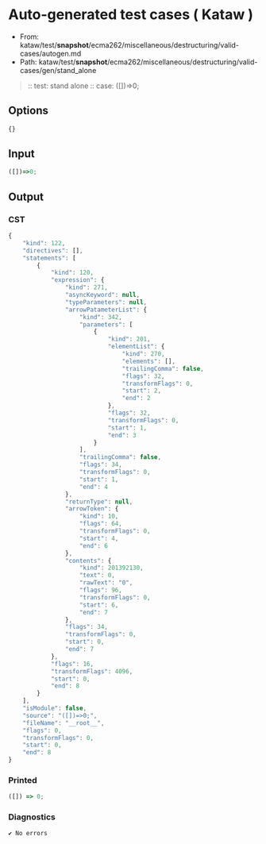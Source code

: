 # Auto-generated test cases ( Kataw )
- From: kataw/test/__snapshot__/ecma262/miscellaneous/destructuring/valid-cases/autogen.md
- Path: kataw/test/__snapshot__/ecma262/miscellaneous/destructuring/valid-cases/gen/stand_alone
> :: test: stand alone
> :: case: ([])=>0;
## Options

`````js
{}
`````
## Input

`````js
([])=>0;
`````
## Output

### CST

```javascript
{
    "kind": 122,
    "directives": [],
    "statements": [
        {
            "kind": 120,
            "expression": {
                "kind": 271,
                "asyncKeyword": null,
                "typeParameters": null,
                "arrowPatameterList": {
                    "kind": 342,
                    "parameters": [
                        {
                            "kind": 201,
                            "elementList": {
                                "kind": 270,
                                "elements": [],
                                "trailingComma": false,
                                "flags": 32,
                                "transformFlags": 0,
                                "start": 2,
                                "end": 2
                            },
                            "flags": 32,
                            "transformFlags": 0,
                            "start": 1,
                            "end": 3
                        }
                    ],
                    "trailingComma": false,
                    "flags": 34,
                    "transformFlags": 0,
                    "start": 1,
                    "end": 4
                },
                "returnType": null,
                "arrowToken": {
                    "kind": 10,
                    "flags": 64,
                    "transformFlags": 0,
                    "start": 4,
                    "end": 6
                },
                "contents": {
                    "kind": 201392130,
                    "text": 0,
                    "rawText": "0",
                    "flags": 96,
                    "transformFlags": 0,
                    "start": 6,
                    "end": 7
                },
                "flags": 34,
                "transformFlags": 0,
                "start": 0,
                "end": 7
            },
            "flags": 16,
            "transformFlags": 4096,
            "start": 0,
            "end": 8
        }
    ],
    "isModule": false,
    "source": "([])=>0;",
    "fileName": "__root__",
    "flags": 0,
    "transformFlags": 0,
    "start": 0,
    "end": 8
}
```

### Printed

```javascript
([]) => 0;
```

### Diagnostics

```javascript
✔ No errors
```

